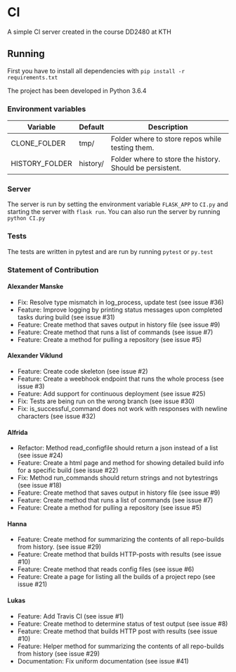 # CI

A simple CI server created in the course DD2480 at KTH


## Running
First you have to install all dependencies with `pip install -r requirements.txt`

The project has been developed in Python 3.6.4

### Environment variables
|Variable       | Default  | Description                                             |
|---------------|----------|---------------------------------------------------------|
|CLONE_FOLDER   |  tmp/    | Folder where to store repos while testing them.         |
|HISTORY_FOLDER | history/ | Folder where to store the history. Should be persistent.|

### Server
The server is run by setting the environment variable `FLASK_APP` 
to `CI.py` and starting the server with `flask run`. You can also 
run the server by running `python CI.py`

### Tests
The tests are written in pytest and are run by running `pytest` or `py.test`

### Statement of Contribution
#### Alexander Manske
* Fix: Resolve type mismatch in log_process, update test (see issue #36)
* Feature: Improve logging by printing status messages upon completed tasks during build (see issue #31)
* Feature: Create method that saves output in history file (see issue #9)
* Feature: Create method that runs a list of commands (see issue #7)
* Feature: Create a method for pulling a repository (see issue #5)

#### Alexander Viklund
* Feature: Create code skeleton (see issue #2)
* Feature: Create a weebhook endpoint that runs the whole process (see issue #3)
* Feature: Add support for continuous deployment (see issue #25)
* Fix: Tests are being run on the wrong branch (see issue #30)
* Fix: is_successful_command does not work with responses with newline characters (see issue #32)

#### Alfrida
* Refactor: Method read_configfile should return a json instead of a list (see issue #24)
* Feature: Create a html page and method for showing detailed build info for a specific build (see issue #22)
* Fix: Method run_commands should return strings and not bytestrings (see issue #18)
* Feature: Create method that saves output in history file (see issue #9)
* Feature: Create method that runs a list of commands (see issue #7)
* Feature: Create a method for pulling a repository (see issue #5)

#### Hanna
* Feature: Create method for summarizing the contents of all repo-builds from history. (see issue #29)
* Feature: Create method that builds HTTP-posts with results (see issue #10)
* Feature: Create method that reads config files (see issue #6)
* Feature: Create a page for listing all the builds of a project repo (see issue #21)

#### Lukas
* Feature: Add Travis CI (see issue #1)
* Feature: Create method to determine status of test output (see issue #8)
* Feature: Create method that builds HTTP post with results (see issue #10)
* Feature: Helper method for summarizing the contents of all repo-builds from history (see issue #29)
* Documentation: Fix uniform documentation (see issue #41)
